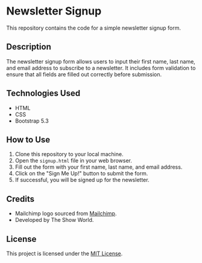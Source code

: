 # Newsletter Signup

This repository contains the code for a simple newsletter signup form.

## Description

The newsletter signup form allows users to input their first name, last name, and email address to subscribe to a newsletter. It includes form validation to ensure that all fields are filled out correctly before submission.

## Technologies Used

- HTML
- CSS
- Bootstrap 5.3

## How to Use

1. Clone this repository to your local machine.
2. Open the `signup.html` file in your web browser.
3. Fill out the form with your first name, last name, and email address.
4. Click on the "Sign Me Up!" button to submit the form.
5. If successful, you will be signed up for the newsletter.

## Credits

- Mailchimp logo sourced from [Mailchimp](https://mailchimp.com/).
- Developed by The Show World.

## License

This project is licensed under the [MIT License](LICENSE).
